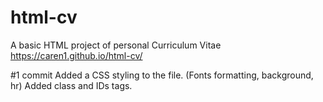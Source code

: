 # html-cv
A basic HTML project of personal Curriculum Vitae
https://caren1.github.io/html-cv/

#1 commit 
Added a CSS styling to the file. (Fonts formatting, background, hr)
Added class and IDs tags.

